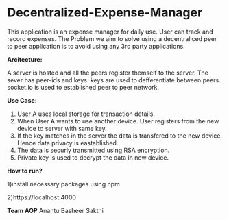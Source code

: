 # Decentralized-Expense-Manager

This application is an expense manager for daily use. User can track and record expenses.
The Problem  we aim to solve using a decentraliced peer to peer application is to avoid using any 3rd party applications.

**Arcitecture:**

A server is hosted and all the peers register themself to the server. The sever has peer-ids and keys. keys are used to defferentiate between peers.
socket.io is used to established peer to peer network.

**Use Case:**

1) User A uses local storage for transaction details.
2) When User A wants to use another device. User registers from the new device to server with same key.
3) If the key matches in the server the data is transfered to the new device. Hence data privacy is eastablished.
4) The data is securly transmitted using RSA encryption.
5) Private key is used to decrypt the data in new device.

**How to run?**

1)install necessary packages using npm

2)https://localhost:4000

**Team AOP**
Anantu
Basheer
Sakthi

